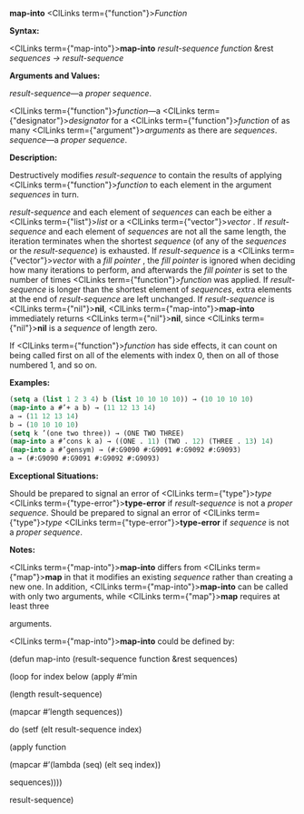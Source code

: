 **map-into** <ClLinks  term={"function"}><i>Function</i></ClLinks> 



**Syntax:** 



<ClLinks  term={"map-into"}><b>map-into</b></ClLinks> *result-sequence function* &amp;rest *sequences → result-sequence* 



**Arguments and Values:** 



*result-sequence*—a *proper sequence*. 



<ClLinks  term={"function"}><i>function</i></ClLinks>—a <ClLinks  term={"designator"}><i>designator</i></ClLinks> for a <ClLinks  term={"function"}><i>function</i></ClLinks> of as many <ClLinks  term={"argument"}><i>arguments</i></ClLinks> as there are *sequences*. *sequence*—a *proper sequence*. 



**Description:** 



Destructively modifies *result-sequence* to contain the results of applying <ClLinks  term={"function"}><i>function</i></ClLinks> to each element in the argument *sequences* in turn. 



*result-sequence* and each element of *sequences* can each be either a <ClLinks  term={"list"}><i>list</i></ClLinks> or a <ClLinks  term={"vector"}><i>vector</i></ClLinks> . If *result-sequence* and each element of *sequences* are not all the same length, the iteration terminates when the shortest *sequence* (of any of the *sequences* or the *result-sequence*) is exhausted. If *result-sequence* is a <ClLinks  term={"vector"}><i>vector</i></ClLinks> with a *fill pointer* , the *fill pointer* is ignored when deciding how many iterations to perform, and afterwards the *fill pointer* is set to the number of times <ClLinks  term={"function"}><i>function</i></ClLinks> was applied. If *result-sequence* is longer than the shortest element of *sequences*, extra elements at the end of *result-sequence* are left unchanged. If *result-sequence* is <ClLinks  term={"nil"}><b>nil</b></ClLinks>, <ClLinks  term={"map-into"}><b>map-into</b></ClLinks> immediately returns <ClLinks  term={"nil"}><b>nil</b></ClLinks>, since <ClLinks  term={"nil"}><b>nil</b></ClLinks> is a *sequence* of length zero. 



If <ClLinks  term={"function"}><i>function</i></ClLinks> has side effects, it can count on being called first on all of the elements with index 0, then on all of those numbered 1, and so on. 



**Examples:**
```lisp
(setq a (list 1 2 3 4) b (list 10 10 10 10)) → (10 10 10 10) 
(map-into a #’+ a b) → (11 12 13 14) 
a → (11 12 13 14) 
b → (10 10 10 10) 
(setq k ’(one two three)) → (ONE TWO THREE) 
(map-into a #’cons k a) → ((ONE . 11) (TWO . 12) (THREE . 13) 14) 
(map-into a #’gensym) → (#:G9090 #:G9091 #:G9092 #:G9093) 
a → (#:G9090 #:G9091 #:G9092 #:G9093) 
```
**Exceptional Situations:** 



Should be prepared to signal an error of <ClLinks  term={"type"}><i>type</i></ClLinks> <ClLinks  term={"type-error"}><b>type-error</b></ClLinks> if *result-sequence* is not a *proper sequence*. Should be prepared to signal an error of <ClLinks  term={"type"}><i>type</i></ClLinks> <ClLinks  term={"type-error"}><b>type-error</b></ClLinks> if *sequence* is not a *proper sequence*. 



**Notes:** 



<ClLinks  term={"map-into"}><b>map-into</b></ClLinks> differs from <ClLinks  term={"map"}><b>map</b></ClLinks> in that it modifies an existing *sequence* rather than creating a new one. In addition, <ClLinks  term={"map-into"}><b>map-into</b></ClLinks> can be called with only two arguments, while <ClLinks  term={"map"}><b>map</b></ClLinks> requires at least three 







 



 



arguments. 



<ClLinks  term={"map-into"}><b>map-into</b></ClLinks> could be defined by: 



(defun map-into (result-sequence function &amp;rest sequences) 



(loop for index below (apply #’min 



(length result-sequence) 



(mapcar #’length sequences)) 



do (setf (elt result-sequence index) 



(apply function 



(mapcar #’(lambda (seq) (elt seq index)) 



sequences)))) 



result-sequence) 



